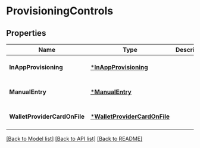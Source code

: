 # ProvisioningControls

## Properties
Name | Type | Description | Notes
------------ | ------------- | ------------- | -------------
**InAppProvisioning** | [***InAppProvisioning**](in_app_provisioning.md) |  | [optional] [default to null]
**ManualEntry** | [***ManualEntry**](manual_entry.md) |  | [optional] [default to null]
**WalletProviderCardOnFile** | [***WalletProviderCardOnFile**](wallet_provider_card_on_file.md) |  | [optional] [default to null]

[[Back to Model list]](../README.md#documentation-for-models) [[Back to API list]](../README.md#documentation-for-api-endpoints) [[Back to README]](../README.md)

